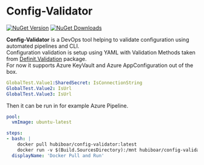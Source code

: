 # Config-Validator

[![NuGet Version](https://img.shields.io/nuget/v/ConfigValidator.Cli)](https://www.nuget.org/packages/ConfigValidator.Cli/)
[![NuGet Downloads](https://img.shields.io/nuget/dt/ConfigValidator.Cli)](https://www.nuget.org/packages/ConfigValidator.Cli/)

**Config-Validator** is a DevOps tool helping to validate configuration using automated pipelines and CLI.
<br>Configuration validation is setup using YAML with Validation Methods taken from [Definit.Validation](https://www.nuget.org/packages/Definit.Validation/) package.
<br>For now it supports Azure KeyVault and Azure AppConfiguration out of the box.

```yml
﻿GlobalTest.Value1:SharedSecret: IsConnectionString
GlobalTest.Value2: IsUrl
GlobalTest.Value3: IsUrl
```

Then it can be run in for example Azure Pipeline.

```yml
pool:
  vmImage: ubuntu-latest

steps:
- bash: |
    docker pull hubiboar/config-validator:latest
    docker run -v $(Build.SourcesDirectory):/mnt hubiboar/config-validator:latest azure app-configuration-secret --file-path "../mnt/validation.yml" --key-vault-name "$(KV-Name)" --tenant-id $(TenantId) --client-id $(ClientId) --client-secret $(ClientSecret) --secret-name "AppConfigConnectionString"
  displayName: 'Docker Pull and Run'
```



